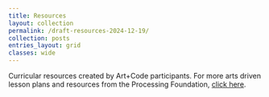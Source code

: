 ```yaml
---
title: Resources
layout: collection
permalink: /draft-resources-2024-12-19/
collection: posts
entries_layout: grid
classes: wide
---
```


Curricular resources created by Art+Code participants. For more arts driven lesson plans and resources from the Processing Foundation, [click here](https://processing.github.io/art-plus-code/curriculum/).

